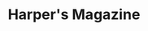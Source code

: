 ---
blog: https://harpers.org/blog/
facebook: https://facebook.com/HarpersMagazine
instagram: https://instagram.com/HarpersMagazine
logohandle: harpers
sort: harpers
title: Harper's Magazine
twitter: https://x.com/Harpers
website: https://harpers.org/
---